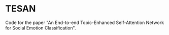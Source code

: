 # TESAN
Code for the paper "An End-to-end Topic-Enhanced Self-Attention Network for Social Emotion Classification".

